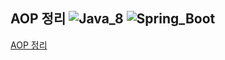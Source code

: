## AOP 정리 ![Java_8](https://img.shields.io/badge/java-v8-red?logo=java) ![Spring_Boot](https://img.shields.io/badge/Spring_Boot-v2.4.3-green.svg?logo=spring)

[AOP 정리](https://www.notion.so/AOP-81b4a8b1aa5d4a0d99ce319d62fdad5a)
